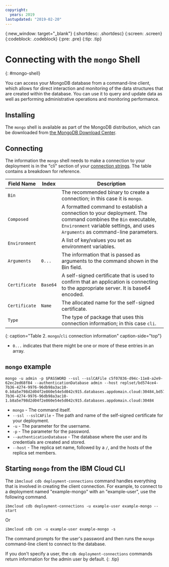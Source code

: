 ```yaml
---
copyright:
  years: 2019
lastupdated: "2019-02-20"
---
```


{:new_window: target="_blank"}
{:shortdesc: .shortdesc}
{:screen: .screen}
{:codeblock: .codeblock}
{:pre: .pre}
{:tip: .tip}


# Connecting with the `mongo` Shell
{: #mongo-shell}

You can access your MongoDB database from a command-line client, which allows for direct interaction and monitoring of the data structures that are created within the database. You can use it to query and update data as well as performing administrative operations and monitoring performance. 

## Installing 

The `mongo` shell is available as part of the MongoDB distribution, which can be downloaded from [the MongoDB Download Center](https://www.mongodb.com/download-center/community?jmp=docs).

## Connecting

The information the `mongo` shell needs to make a connection to your deployment is in the "cli" section of your [connection strings](/docs/services/databases-for-mongodb?topic=databases-for-mongodb-connection-strings). The table contains a breakdown for reference.

Field Name|Index|Description
----------|-----|-----------
`Bin`||The recommended binary to create a connection; in this case it is `mongo`.
`Composed`||A formatted command to establish a connection to your deployment. The command combines the `Bin` executable, `Environment` variable settings, and uses `Arguments` as command-line parameters.
`Environment`||A list of key/values you set as environment variables.
`Arguments`|`0...`|The information that is passed as arguments to the command shown in the Bin field.
`Certificate`|`Base64`|A self-signed certificate that is used to confirm that an application is connecting to the appropriate server. It is base64 encoded.
`Certificate`|`Name`|The allocated name for the self-signed certificate.
`Type`||The type of package that uses this connection information; in this case `cli`. 
{: caption="Table 2. `mongo`/`cli` connection information" caption-side="top"}

* `0...` indicates that there might be one or more of these entries in an array.

## `mongo` example

```
mongo -u admin -p $PASSWORD --ssl --sslCAFile c5f07836-d94c-11e8-a2e9-62ec2ed68f84 --authenticationDatabase admin --host replset/bd574ce4-7b36-4274-9976-96db98a3ac10-0.b8a5e798d2d04f2e860e54e5d042c915.databases.appdomain.cloud:30484,bd574ce4-7b36-4274-9976-96db98a3ac10-1.b8a5e798d2d04f2e860e54e5d042c915.databases.appdomain.cloud:30484
```

* `mongo` - The command itself. 
* `--ssl --sslCAFile` - The path and name of the self-signed certificate for your deployment.
* `-u` - The parameter for the username.
* `-p` - The parameter for the password. 
* `--authenticationDatabase` - The database where the user and its credentials are created and stored.
* `--host` - The replica set name, followed by a `/`, and the hosts of the replica set members. 

## Starting `mongo` from the IBM Cloud CLI

The `ibmcloud cdb deployment-connections` command handles everything that is involved in creating the client connection. For example, to connect to a deployment named  "example-mongo" with an "example-user", use the following command.

```
ibmcloud cdb deployment-connections -u example-user example-mongo --start
```
Or
```
ibmcloud cdb cxn -u example-user example-mongo -s
```

The command prompts for the user's password and then runs the `mongo` command-line client to connect to the database.

If you don't specify a user, the `cdb deployment-connections` commands return information for the admin user by default.
{: .tip}

